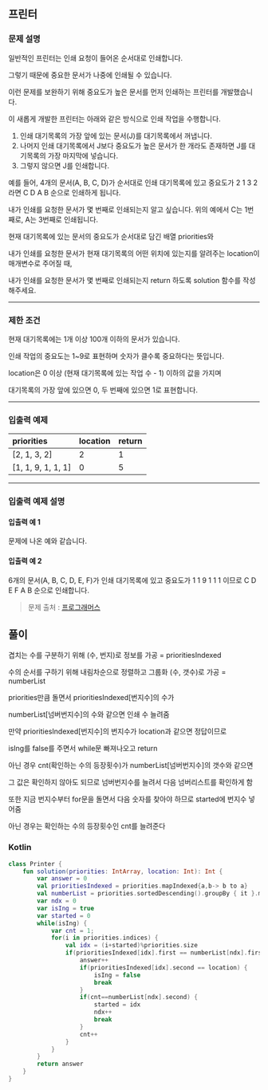 ## **프린터**

### **문제 설명**

일반적인 프린터는 인쇄 요청이 들어온 순서대로 인쇄합니다. 

그렇기 때문에 중요한 문서가 나중에 인쇄될 수 있습니다. 

이런 문제를 보완하기 위해 중요도가 높은 문서를 먼저 인쇄하는 프린터를 개발했습니다. 

이 새롭게 개발한 프린터는 아래와 같은 방식으로 인쇄 작업을 수행합니다.

1. 인쇄 대기목록의 가장 앞에 있는 문서(J)를 대기목록에서 꺼냅니다.
2. 나머지 인쇄 대기목록에서 J보다 중요도가 높은 문서가 한 개라도 존재하면 J를 대기목록의 가장 마지막에 넣습니다.
3. 그렇지 않으면 J를 인쇄합니다.

예를 들어, 4개의 문서(A, B, C, D)가 순서대로 인쇄 대기목록에 있고 중요도가 2 1 3 2 라면 C D A B 순으로 인쇄하게 됩니다.

내가 인쇄를 요청한 문서가 몇 번째로 인쇄되는지 알고 싶습니다. 위의 예에서 C는 1번째로, A는 3번째로 인쇄됩니다.

현재 대기목록에 있는 문서의 중요도가 순서대로 담긴 배열 priorities와

내가 인쇄를 요청한 문서가 현재 대기목록의 어떤 위치에 있는지를 알려주는 location이 매개변수로 주어질 때,

내가 인쇄를 요청한 문서가 몇 번째로 인쇄되는지 return 하도록 solution 함수를 작성해주세요.

------

### **제한 조건**

현재 대기목록에는 1개 이상 100개 이하의 문서가 있습니다.

인쇄 작업의 중요도는 1~9로 표현하며 숫자가 클수록 중요하다는 뜻입니다.

location은 0 이상 (현재 대기목록에 있는 작업 수 - 1) 이하의 값을 가지며 

대기목록의 가장 앞에 있으면 0, 두 번째에 있으면 1로 표현합니다.

------

### **입출력 예제**

|  **priorities**  | **location** | **return** |
| :----- | :---- | :-------- |
|  [2, 1, 3, 2] | 2 | 1 |
|   [1, 1, 9, 1, 1, 1]  | 0 | 5 |

------

### **입출력 예제 설명**
#### **입출력 예 1**

문제에 나온 예와 같습니다.

#### **입출력 예 2**

6개의 문서(A, B, C, D, E, F)가 인쇄 대기목록에 있고 중요도가 1 1 9 1 1 1 이므로 C D E F A B 순으로 인쇄합니다.

> 문제 출처 : [프로그래머스](https://programmers.co.kr/learn/courses/30/lessons/42587)

## **풀이**

겹치는 수를 구분하기 위해 (수, 번지)로 정보를 가공 = prioritiesIndexed

수의 순서를 구하기 위해 내림차순으로 정렬하고 그룹화 (수, 갯수)로 가공 = numberList

priorities만큼 돌면서 prioritiesIndexed[번지수]의 수가 

numberList[넘버번지수]의 수와 같으면 인쇄 수 늘려줌

만약 prioritiesIndexed[번지수]의 번지수가 location과 같으면 정답이므로

isIng를 false를 주면서 while문 빠져나오고 return

아닌 경우 cnt(확인하는 수의 등장횟수)가 numberList[넘버번지수]의 갯수와 같으면

그 값은 확인하지 않아도 되므로 넘버번지수를 늘려서 다음 넘버리스트를 확인하게 함

또한 지금 번지수부터 for문을 돌면서 다음 숫자를 찾아야 하므로 started에 번지수 넣어줌

아닌 경우는 확인하는 수의 등장횟수인 cnt를 늘려준다

### **Kotlin**

```kotlin
class Printer {
    fun solution(priorities: IntArray, location: Int): Int {
        var answer = 0
        val prioritiesIndexed = priorities.mapIndexed{a,b-> b to a}
        val numberList = priorities.sortedDescending().groupBy { it }.map {(i,l)-> i to l.size}
        var ndx = 0
        var isIng = true
        var started = 0
        while(isIng) {
            var cnt = 1;
            for(i in priorities.indices) {
                val idx = (i+started)%priorities.size
                if(prioritiesIndexed[idx].first == numberList[ndx].first) {
                    answer++
                    if(prioritiesIndexed[idx].second == location) {
                        isIng = false
                        break
                    }
                    if(cnt==numberList[ndx].second) {
                        started = idx
                        ndx++
                        break
                    }
                    cnt++
                }
            }
        }
        return answer
    }
}
```
